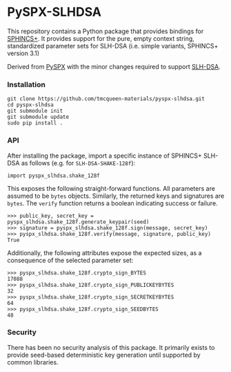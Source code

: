 # PySPX-SLHDSA

This repository contains a Python package that provides bindings for [SPHINCS+](https://github.com/sphincs/sphincsplus). It provides support for the pure, empty context string, standardized parameter sets for SLH-DSA (i.e. simple variants, SPHINCS+ version 3.1)

Derived from [PySPX](https://github.com/sphincs/pyspx) with the minor changes required to support [SLH-DSA](https://doi.org/10.6028/NIST.FIPS.205).

### Installation

```
git clone https://github.com/tmcqueen-materials/pyspx-slhdsa.git
cd pyspx-slhdsa
git submodule init
git submodule update
sudo pip install .
```

### API

After installing the package, import a specific instance of SPHINCS+ SLH-DSA as follows (e.g. for `SLH-DSA-SHAKE-128f`):

```
import pyspx_slhdsa.shake_128f
```

This exposes the following straight-forward functions. All parameters are assumed to be `bytes` objects. Similarly, the returned keys and signatures are `bytes`. The `verify` function returns a boolean indicating success or failure.

```
>>> public_key, secret_key = pyspx_slhdsa.shake_128f.generate_keypair(seed)
>>> signature = pyspx_slhdsa.shake_128f.sign(message, secret_key)
>>> pyspx_slhdsa.shake_128f.verify(message, signature, public_key)
True
```

Additionally, the following attributes expose the expected sizes, as a consequence of the selected parameter set:

```
>>> pyspx_slhdsa.shake_128f.crypto_sign_BYTES
17088
>>> pyspx_slhdsa.shake_128f.crypto_sign_PUBLICKEYBYTES
32
>>> pyspx_slhdsa.shake_128f.crypto_sign_SECRETKEYBYTES
64
>>> pyspx_slhdsa.shake_128f.crypto_sign_SEEDBYTES
48
```

### Security

There has been no security analysis of this package. It primarily exists to provide seed-based deterministic key generation until supported by common libraries.
